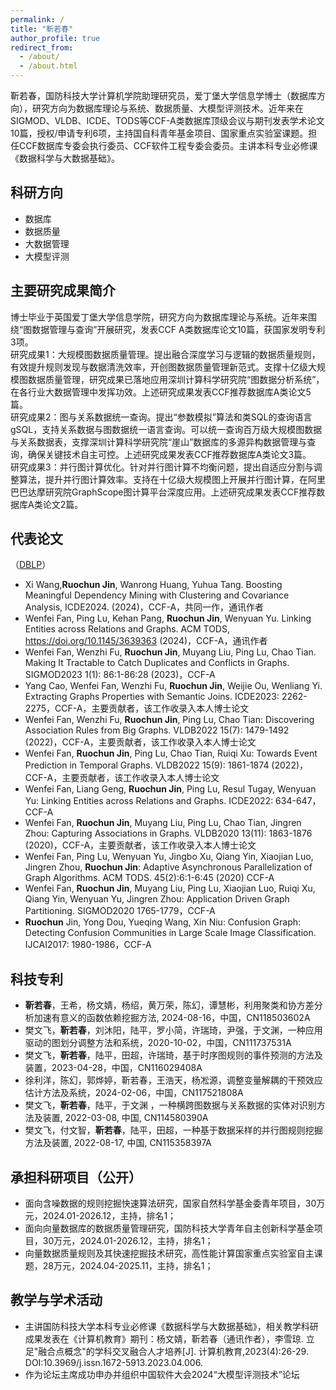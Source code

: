 ```yaml
---
permalink: /
title: "靳若春"
author_profile: true
redirect_from: 
  - /about/
  - /about.html
---
```


靳若春，国防科技大学计算机学院助理研究员，爱丁堡大学信息学博士（数据库方向），研究方向为数据库理论与系统、数据质量、大模型评测技术。近年来在SIGMOD、VLDB、ICDE、TODS等CCF-A类数据库顶级会议与期刊发表学术论文10篇，授权/申请专利6项，主持国自科青年基金项目、国家重点实验室课题。担任CCF数据库专委会执行委员、CCF软件工程专委会委员。主讲本科专业必修课《数据科学与大数据基础》。

科研方向
------
* 数据库
* 数据质量
* 大数据管理
* 大模型评测
  
主要研究成果简介
------

博士毕业于英国爱丁堡大学信息学院，研究方向为数据库理论与系统。近年来围绕“图数据管理与查询”开展研究，发表CCF A类数据库论文10篇，获国家发明专利3项。  
研究成果1：大规模图数据质量管理。提出融合深度学习与逻辑的数据质量规则，有效提升规则发现与数据清洗效率，开创图数据质量管理新范式。支撑十亿级大规模图数据质量管理，研究成果已落地应用深圳计算科学研究院“图数据分析系统”，在各行业大数据管理中发挥功效。上述研究成果发表CCF推荐数据库A类论文5篇。  
研究成果2：图与关系数据统一查询。提出“参数模拟”算法和类SQL的查询语言gSQL，支持关系数据与图数据统一语言查询。可以统一查询百万级大规模图数据与关系数据表，支撑深圳计算科学研究院“崖山”数据库的多源异构数据管理与查询，确保关键技术自主可控。上述研究成果发表CCF推荐数据库A类论文3篇。  
研究成果3：并行图计算优化。针对并行图计算不均衡问题，提出自适应分割与调整算法，提升并行图计算效率。支持在十亿级大规模图上开展并行图计算，在阿里巴巴达摩研究院GraphScope图计算平台深度应用。上述研究成果发表CCF推荐数据库A类论文2篇。


代表论文
------
（[DBLP](https://dblp.uni-trier.de/pid/197/9561.html)）  
* Xi Wang,**Ruochun Jin**, Wanrong Huang, Yuhua Tang. Boosting Meaningful Dependency Mining with Clustering and Covariance Analysis, ICDE2024. (2024)，CCF-A，共同一作，通讯作者
* Wenfei Fan, Ping Lu, Kehan Pang, **Ruochun Jin**, Wenyuan Yu. Linking Entities across Relations and Graphs. ACM TODS, https://doi.org/10.1145/3639363 (2024)，CCF-A，通讯作者
* Wenfei Fan, Wenzhi Fu, **Ruochun Jin**, Muyang Liu, Ping Lu, Chao Tian. Making It Tractable to Catch Duplicates and Conflicts in Graphs. SIGMOD2023 1(1): 86:1-86:28 (2023)，CCF-A
* Yang Cao, Wenfei Fan, Wenzhi Fu, **Ruochun Jin**, Weijie Ou, Wenliang Yi. Extracting Graphs Properties with Semantic Joins. ICDE2023: 2262-2275，CCF-A，主要贡献者，该工作收录入本人博士论文
* Wenfei Fan, Wenzhi Fu, **Ruochun Jin**, Ping Lu, Chao Tian: Discovering Association Rules from Big Graphs. VLDB2022 15(7): 1479-1492 (2022)，CCF-A，主要贡献者，该工作收录入本人博士论文
* Wenfei Fan, **Ruochun Jin**, Ping Lu, Chao Tian, Ruiqi Xu: Towards Event Prediction in Temporal Graphs. VLDB2022 15(9): 1861-1874 (2022)，CCF-A，主要贡献者，该工作收录入本人博士论文
* Wenfei Fan, Liang Geng, **Ruochun Jin**, Ping Lu, Resul Tugay, Wenyuan Yu: Linking Entities across Relations and Graphs. ICDE2022: 634-647，CCF-A
* Wenfei Fan, **Ruochun Jin**, Muyang Liu, Ping Lu, Chao Tian, Jingren Zhou: Capturing Associations in Graphs. VLDB2020 13(11): 1863-1876 (2020)，CCF-A，主要贡献者，该工作收录入本人博士论文
* Wenfei Fan, Ping Lu, Wenyuan Yu, Jingbo Xu, Qiang Yin, Xiaojian Luo, Jingren Zhou, **Ruochun Jin**: Adaptive Asynchronous Parallelization of Graph Algorithms. ACM TODS. 45(2):6:1-6:45 (2020) CCF-A
* Wenfei Fan, **Ruochun Jin**, Muyang Liu, Ping Lu, Xiaojian Luo, Ruiqi Xu, Qiang Yin, Wenyuan Yu, Jingren Zhou: Application Driven Graph Partitioning. SIGMOD2020 1765-1779，CCF-A
* **Ruochun** Jin, Yong Dou, Yueqing Wang, Xin Niu: Confusion Graph: Detecting Confusion Communities in Large Scale Image Classification. IJCAI2017: 1980-1986，CCF-A

科技专利
-------
* **靳若春**，王希，杨文婧，杨绍，黄万荣，陈幻，谭慧彬，利用聚类和协方差分析加速有意义的函数依赖挖掘方法, 2024-08-16，中国，CN118503602A
* 樊文飞，**靳若春**，刘沐阳，陆平，罗小简，许瑞琦，尹强，于文渊，一种应用驱动的图划分调整方法和系统，2020-10-02，中国，CN111737531A
* 樊文飞，**靳若春**，陆平，田超，许瑞琦，基于时序图规则的事件预测的方法及装置，2023-04-28，中国，CN116029408A
* 徐利洋，陈幻，郭烨婷，靳若春，王浩天，杨凇源，调整变量解耦的干预效应估计方法及系统，2024-02-06，中国，CN117521808A
*	樊文飞，**靳若春**，陆平，于文渊 ，一种横跨图数据与关系数据的实体对识别方法及装置, 2022-03-08, 中国, CN114580390A 
*	樊文飞，付文智，**靳若春**，陆平，田超，一种基于数据采样的并行图规则挖掘方法及装置, 2022-08-17, 中国, CN115358397A 



承担科研项目（公开）
------
* 面向含噪数据的规则挖掘快速算法研究，国家自然科学基金委青年项目，30万元，2024.01-2026.12，主持，排名1；
* 面向向量数据库的数据质量管理研究，国防科技大学青年自主创新科学基金项目，30万元，2024.01-2026.12，主持，排名1；
* 向量数据质量规则及其快速挖掘技术研究，高性能计算国家重点实验室自主课题，28万元，2024.04-2025.11，主持，排名1；


教学与学术活动
------
* 主讲国防科技大学本科专业必修课《数据科学与大数据基础》，相关教学科研成果发表在《计算机教育》期刊：杨文婧，靳若春（通讯作者），李雪琼. 立足"融合点概念"的学科交叉融合人才培养[J]. 计算机教育,2023(4):26-29. DOI:10.3969/j.issn.1672-5913.2023.04.006.
* 作为论坛主席成功申办并组织中国软件大会2024“大模型评测技术”论坛


